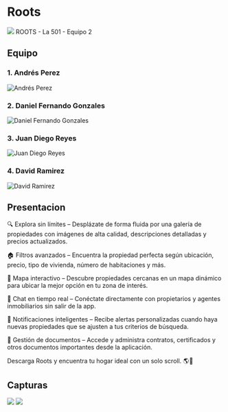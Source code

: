 # Roots
![](/Imageneswiki/Logo.png)
ROOTS - La 501 - Equipo 2

## Equipo

### 1. Andrés Perez
![Andrés Perez](Imageneswiki/AndresImg.jpg)

### 2. Daniel Fernando Gonzales
![Daniel Fernando Gonzales](Imageneswiki/Danielimg.jpg)

### 3. Juan Diego Reyes
![Juan Diego Reyes](Imageneswiki/JuanDiegoImg.png)

### 4. David Ramirez
![David Ramirez]()

## Presentacion

🔍 Explora sin límites – Desplázate de forma fluida por una galería de propiedades con imágenes de alta calidad, descripciones detalladas y precios actualizados.

🏠 Filtros avanzados – Encuentra la propiedad perfecta según ubicación, precio, tipo de vivienda, número de habitaciones y más.

📍 Mapa interactivo – Descubre propiedades cercanas en un mapa dinámico para ubicar la mejor opción en tu zona de interés.

💬 Chat en tiempo real – Conéctate directamente con propietarios y agentes inmobiliarios sin salir de la app.

🔔 Notificaciones inteligentes – Recibe alertas personalizadas cuando haya nuevas propiedades que se ajusten a tus criterios de búsqueda.

📄 Gestión de documentos – Accede y administra contratos, certificados y otros documentos importantes desde la aplicación.

Descarga Roots y encuentra tu hogar ideal con un solo scroll. 🌎📲


## Capturas

![](/Imageneswiki/captura1.png)
![](/Imageneswiki/captura2.png)
